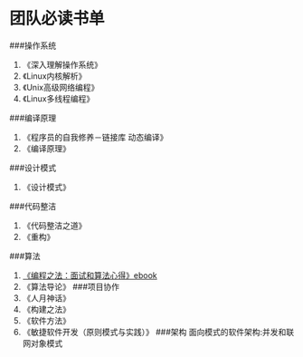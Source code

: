 # 团队必读书单

###操作系统
1.  《深入理解操作系统》
2.  《Linux内核解析》
3.  《Unix高级网络编程》
4.  《Linux多线程编程》

###编译原理
 1. 《程序员的自我修养－链接库 动态编译》
 2. 《编译原理》
 
###设计模式
1. 《设计模式》

###代码整洁
1. 《代码整洁之道》
2. 《重构》

###算法
1. [《编程之法：面试和算法心得》ebook](https://github.com/julycoding/The-Art-Of-Programming-By-July)
2. 《算法导论》
###项目协作
1. 《人月神话》
2. 《构建之法》
3. 《软件方法》
4. 《敏捷软件开发（原则模式与实践）》
###架构
面向模式的软件架构:并发和联网对象模式



